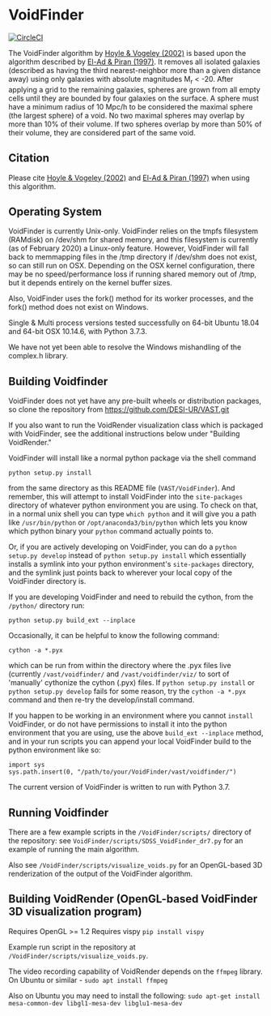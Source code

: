 # VoidFinder

[![CircleCI](https://circleci.com/gh/DESI-UR/VAST/tree/master/VoidFinder.svg?style=svg)](https://circleci.com/gh/DESI-UR/VAST/tree/master/VoidFinder)

The VoidFinder algorithm by 
[Hoyle & Vogeley (2002)](http://adsabs.harvard.edu/abs/2002ApJ...566..641H) is 
based upon the algorithm described by 
[El-Ad & Piran (1997)](http://adsabs.harvard.edu/abs/1997ApJ...491..421E).  It 
removes all isolated galaxies (described as having the third nearest-neighbor 
more than a given distance away) using only galaxies with absolute magnitudes 
M<sub>r</sub> < -20.  After applying a grid to the remaining galaxies, spheres 
are grown from all empty cells until they are bounded by four galaxies on the 
surface.  A sphere must have a minimum radius of 10 Mpc/h to be considered the 
maximal sphere (the largest sphere) of a void.  No two maximal spheres may 
overlap by more than 10% of their volume.  If two spheres overlap by more than 
50% of their volume, they are considered part of the same void.


## Citation

Please cite 
[Hoyle & Vogeley (2002)](http://adsabs.harvard.edu/abs/2002ApJ...566..641H) and 
[El-Ad & Piran (1997)](http://adsabs.harvard.edu/abs/1997ApJ...491..421E) when 
using this algorithm.


## Operating System

VoidFinder is currently Unix-only.  VoidFinder relies on the tmpfs filesystem 
(RAMdisk) on /dev/shm for shared memory, and this filesystem is currently (as of 
February 2020) a Linux-only feature.  However, VoidFinder will fall back to 
memmapping files in the /tmp directory if /dev/shm does not exist, so can still 
run on OSX.  Depending on the OSX kernel configuration, there may be no 
speed/performance loss if running shared memory out of /tmp, but it depends 
entirely on the kernel buffer sizes.

Also, VoidFinder uses the fork() method for its worker processes, and the fork() 
method does not exist on Windows.

Single & Multi process versions tested successfully on 64-bit Ubuntu 18.04 and 
64-bit OSX 10.14.6, with Python 3.7.3.

We have not yet been able to resolve the Windows mishandling of the complex.h 
library.


## Building Voidfinder

VoidFinder does not yet have any pre-built wheels or distribution packages, so 
clone the repository from https://github.com/DESI-UR/VAST.git

If you also want to run the VoidRender visualization class which is packaged 
with VoidFinder, see the additional instructions below under 
"Building VoidRender."

VoidFinder will install like a normal python package via the shell command 
```
python setup.py install
```
from the same directory as this README file (`VAST/VoidFinder`).  And remember, 
this will attempt to install VoidFinder into the `site-packages` directory of 
whatever python environment you are using.  To check on that, in a normal unix 
shell you can type `which python` and it will give you a path like 
`/usr/bin/python` or `/opt/anaconda3/bin/python` which lets you know which 
python binary your `python` command actually points to.


Or, if you are actively developing on VoidFinder, you can do a 
`python setup.py develop` instead of `python setup.py install` which essentially 
installs a symlink into your python environment's `site-packages` directory, and 
the symlink just points back to wherever your local copy of the VoidFinder 
directory is.


If you are developing VoidFinder and need to rebuild the cython, from the 
`/python/` directory run:
```
python setup.py build_ext --inplace
```

Occasionally, it can be helpful to know the following command:
```
cython -a *.pyx
```
which can be run from within the directory where the .pyx files live (currently 
`/vast/voidfinder/` and `/vast/voidfinder/viz/` to sort of 'manually' cythonize 
the cython (.pyx) files.  If `python setup.py install` or 
`python setup.py develop` fails for some reason, try the `cython -a *.pyx` 
command and then re-try the develop/install command.
 

If you happen to be working in an environment where you cannot `install` 
VoidFinder, or do not have permissions to install it into the python environment 
that you are using, use the above `build_ext --inplace` method, and in your run 
scripts you can append your local VoidFinder build to the python environment 
like so:
```
import sys
sys.path.insert(0, "/path/to/your/VoidFinder/vast/voidfinder/")
```

The current version of VoidFinder is written to run with Python 3.7.


## Running Voidfinder

There are a few example scripts in the `/VoidFinder/scripts/` directory of the 
repository: see `VoidFinder/scripts/SDSS_VoidFinder_dr7.py` for an example of 
running the main algorithm.

Also see `/VoidFinder/scripts/visualize_voids.py` for an OpenGL-based 3D 
renderization of the output of the VoidFinder algorithm.


## Building VoidRender (OpenGL-based VoidFinder 3D visualization program)

Requires OpenGL >= 1.2
Requires vispy `pip install vispy`

Example run script in the repository at 
`/VoidFinder/scripts/visualize_voids.py`.

The video recording capability of VoidRender depends on the `ffmpeg` library.
On Ubuntu or similar - `sudo apt install ffmpeg`

Also on Ubuntu you may need to install the following:
`sudo apt-get install mesa-common-dev libgl1-mesa-dev libglu1-mesa-dev`





